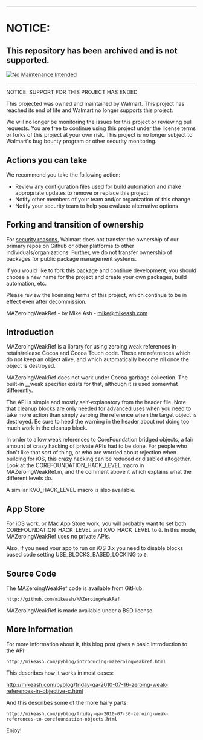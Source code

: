 ***
# NOTICE:

## This repository has been archived and is not supported.

[![No Maintenance Intended](http://unmaintained.tech/badge.svg)](http://unmaintained.tech/)
***
NOTICE: SUPPORT FOR THIS PROJECT HAS ENDED 

This projected was owned and maintained by Walmart. This project has reached its end of life and Walmart no longer supports this project.

We will no longer be monitoring the issues for this project or reviewing pull requests. You are free to continue using this project under the license terms or forks of this project at your own risk. This project is no longer subject to Walmart's bug bounty program or other security monitoring.


## Actions you can take

We recommend you take the following action:

  * Review any configuration files used for build automation and make appropriate updates to remove or replace this project
  * Notify other members of your team and/or organization of this change
  * Notify your security team to help you evaluate alternative options

## Forking and transition of ownership

For [security reasons](https://www.theregister.co.uk/2018/11/26/npm_repo_bitcoin_stealer/), Walmart does not transfer the ownership of our primary repos on Github or other platforms to other individuals/organizations. Further, we do not transfer ownership of packages for public package management systems.

If you would like to fork this package and continue development, you should choose a new name for the project and create your own packages, build automation, etc.

Please review the licensing terms of this project, which continue to be in effect even after decommission.

MAZeroingWeakRef - by Mike Ash - mike@mikeash.com

Introduction
------------

MAZeroingWeakRef is a library for using zeroing weak references in retain/release Cocoa and Cocoa Touch code. These are references which do not keep an object alive, and which automatically become nil once the object is destroyed.

MAZeroingWeakRef does not work under Cocoa garbage collection. The built-in __weak specifier exists for that, although it is used somewhat differently.

The API is simple and mostly self-explanatory from the header file. Note that cleanup blocks are only needed for advanced uses when you need to take more action than simply zeroing the reference when the target object is destroyed. Be sure to heed the warning in the header about not doing too much work in the cleanup block.

In order to allow weak references to CoreFoundation bridged objects, a fair amount of crazy hacking of private APIs had to be done. For people who don't like that sort of thing, or who are worried about rejection when building for iOS, this crazy hacking can be reduced or disabled altogether. Look at the COREFOUNDATION_HACK_LEVEL macro in MAZeroingWeakRef.m, and the comment above it which explains what the different levels do.

A similar KVO_HACK_LEVEL macro is also available.

App Store
---------

For iOS work, or Mac App Store work, you will probably want to set both COREFOUNDATION_HACK_LEVEL and KVO_HACK_LEVEL to `0`. In this mode, MAZeroingWeakRef uses no private APIs.

Also, if you need your app to run on iOS 3.x you need to disable blocks based code setting USE_BLOCKS_BASED_LOCKING to `0`.

Source Code
-----------

The MAZeroingWeakRef code is available from GitHub:

    http://github.com/mikeash/MAZeroingWeakRef

MAZeroingWeakRef is made available under a BSD license.

More Information
----------------

For more information about it, this blog post gives a basic introduction to the API:

    http://mikeash.com/pyblog/introducing-mazeroingweakref.html

This describes how it works in most cases:

http://mikeash.com/pyblog/friday-qa-2010-07-16-zeroing-weak-references-in-objective-c.html

And this describes some of the more hairy parts:

    http://mikeash.com/pyblog/friday-qa-2010-07-30-zeroing-weak-references-to-corefoundation-objects.html

Enjoy!
